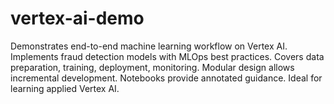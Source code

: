 # vertex-ai-demo
Demonstrates end-to-end machine learning workflow on Vertex AI. Implements fraud detection models with MLOps best practices. Covers data preparation, training, deployment, monitoring. Modular design allows incremental development. Notebooks provide annotated guidance. Ideal for learning applied Vertex AI.
